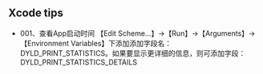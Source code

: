 ## Xcode tips

* 001、查看App启动时间
【Edit Scheme...】->【Run】->【Arguments】->【Environment Variables】下添加添加字段名：DYLD_PRINT_STATISTICS。如果要显示更详细的信息，则可添加字段：DYLD_PRINT_STATISTICS_DETAILS


